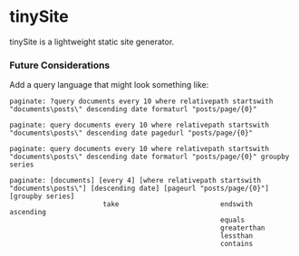# tinySite

tinySite is a lightweight static site generator.



### Future Considerations

Add a query language that might look something like:

    paginate: ?query documents every 10 where relativepath startswith "documents\posts\" descending date formaturl "posts/page/{0}"

    paginate: query documents every 10 where relativepath startswith "documents\posts\" descending date pagedurl "posts/page/{0}"

    paginate: query documents every 10 where relativepath startswith "documents\posts\" descending date formaturl "posts/page/{0}" groupby series

    paginate: [documents] [every 4] [where relativepath startswith "documents\posts\"] [descending date] [pageurl "posts/page/{0}"] [groupby series]
                           take                         endswith                        ascending
                                                        equals
                                                        greaterthan
                                                        lessthan
                                                        contains
